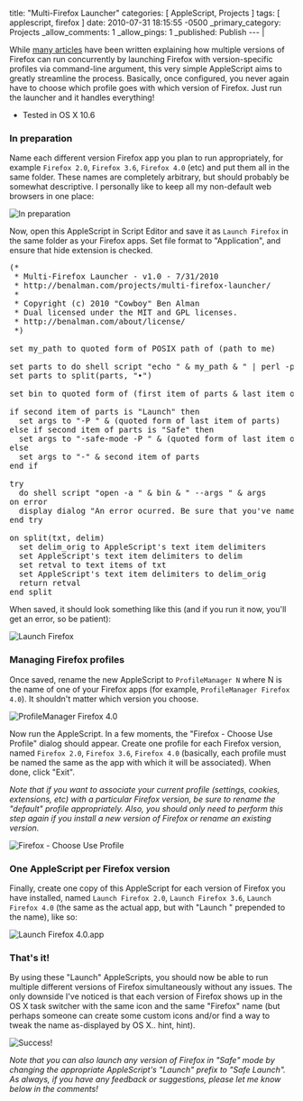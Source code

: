 title: "Multi-Firefox Launcher"
categories: [ AppleScript, Projects ]
tags: [ applescript, firefox ]
date: 2010-07-31 18:15:55 -0500
_primary_category: Projects
_allow_comments: 1
_allow_pings: 1
_published: Publish
--- |

While [many articles](http://www.google.com/search?q=multiple+firefox) have been written explaining how multiple versions of Firefox can run concurrently by launching Firefox with version-specific profiles via command-line argument, this very simple AppleScript aims to greatly streamline the process. Basically, once configured, you never again have to choose which profile goes with which version of Firefox. Just run the launcher and it handles everything!

<!--MORE-->

* Tested in OS X 10.6

### In preparation ###

Name each different version Firefox app you plan to run appropriately, for example `Firefox 2.0`, `Firefox 3.6`, `Firefox 4.0` (etc) and put them all in the same folder. These names are completely arbitrary, but should probably be somewhat descriptive. I personally like to keep all my non-default web browsers in one place:

![In preparation](http://benalman.com/grab/7a969f.png)

Now, <span class="applescript-open">open this AppleScript in Script Editor</span> and save it as `Launch Firefox` in the same folder as your Firefox apps. Set file format to "Application", and ensure that hide extension is checked.

<pre class="brush:applescript">
(* 
 * Multi-Firefox Launcher - v1.0 - 7/31/2010
 * http://benalman.com/projects/multi-firefox-launcher/
 * 
 * Copyright (c) 2010 "Cowboy" Ben Alman
 * Dual licensed under the MIT and GPL licenses.
 * http://benalman.com/about/license/
 *)

set my_path to quoted form of POSIX path of (path to me)

set parts to do shell script "echo " & my_path & " | perl -pe 's#^(.*?/)([^/]+) (Firefox.*?)\\.app/$#$1•$2•$3#'"
set parts to split(parts, "•")

set bin to quoted form of (first item of parts & last item of parts & ".app/Contents/MacOS/firefox-bin")

if second item of parts is "Launch" then
  set args to "-P " & (quoted form of last item of parts)
else if second item of parts is "Safe" then
  set args to "-safe-mode -P " & (quoted form of last item of parts)
else
  set args to "-" & second item of parts
end if

try
  do shell script "open -a " & bin & " --args " & args
on error
  display dialog "An error ocurred. Be sure that you've named the AppleScript properly!" buttons {"Close"} default button 1
end try

on split(txt, delim)
  set delim_orig to AppleScript's text item delimiters
  set AppleScript's text item delimiters to delim
  set retval to text items of txt
  set AppleScript's text item delimiters to delim_orig
  return retval
end split
</pre>

When saved, it should look something like this (and if you run it now, you'll get an error, so be patient):

![Launch Firefox](http://benalman.com/grab/921c76.png)

### Managing Firefox profiles ###

Once saved, rename the new AppleScript to `ProfileManager N` where N is the name of one of your Firefox apps (for example, `ProfileManager Firefox 4.0`). It shouldn't matter which version you choose.

![ProfileManager Firefox 4.0](http://benalman.com/grab/f52855.png)

Now run the AppleScript. In a few moments, the "Firefox - Choose Use Profile"
dialog should appear. Create one profile for each Firefox version, named
`Firefox 2.0`, `Firefox 3.6`, `Firefox 4.0` (basically, each profile must be named the same as the app with which it will be associated). When done, click "Exit".

_Note that if you want to associate your current profile (settings, cookies, extensions, etc) with a particular Firefox version, be sure to rename the "default" profile appropriately. Also, you should only need to perform this step again if you install a new version of Firefox or rename an existing version._

![Firefox - Choose Use Profile](http://benalman.com/grab/ed0d7d.png)

### One AppleScript per Firefox version ###

Finally, create one copy of this AppleScript for each version of Firefox you have
installed, named `Launch Firefox 2.0`, `Launch Firefox 3.6`,
`Launch Firefox 4.0` (the same as the actual app, but with "Launch "
prepended to the name), like so:

![Launch Firefox 4.0.app](http://benalman.com/grab/35e0a6.png)

### That's it! ###

By using these "Launch" AppleScripts, you should now be able to run multiple different versions of Firefox simultaneously without any issues. The only downside I've noticed is that each version of Firefox shows up in the OS X task switcher with the same icon and the same "Firefox" name (but perhaps someone can create some custom icons and/or find a way to tweak the name as-displayed by OS X.. hint, hint).

![Success!](http://benalman.com/grab/d2dff6.png)

_Note that you can also launch any version of Firefox in "Safe" mode by changing
the appropriate AppleScript's "Launch" prefix to "Safe Launch". As always, if you have any feedback or suggestions, please let me know below in the comments!_

